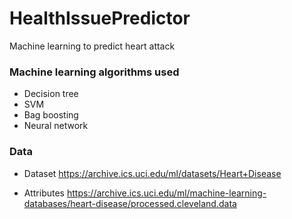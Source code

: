 # HealthIssuePredictor
Machine learning to predict heart attack


### Machine learning algorithms used
+ Decision tree
+ SVM
+ Bag boosting
+ Neural network


### Data

+ Dataset
https://archive.ics.uci.edu/ml/datasets/Heart+Disease


+ Attributes
https://archive.ics.uci.edu/ml/machine-learning-databases/heart-disease/processed.cleveland.data

